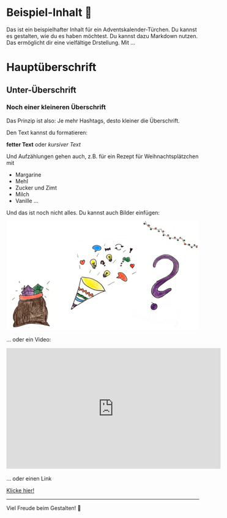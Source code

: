 # Beispiel-Inhalt 🎅

Das ist ein beispielhafter Inhalt für ein Adventskalender-Türchen. Du kannst es gestalten, wie du es haben möchtest. Du kannst dazu Markdown nutzen. Das ermöglicht dir eine vielfältige Drstellung. Mit ...

# Hauptüberschrift

## Unter-Überschrift

### Noch einer kleineren Überschrift

Das Prinzip ist also: Je mehr Hashtags, desto kleiner die Überschrift.

Den Text kannst du formatieren:

**fetter Text** oder *kursiver Text* 

Und Aufzählungen gehen auch, z.B. für ein Rezept für Weihnachtsplätzchen mit 
* Margarine
* Mehl
* Zucker und Zimt
* Milch
* Vanille ...

Und das ist noch nicht alles. Du kannst auch Bilder einfügen:

![Kritzelbild](bilder/kritzelbild.jpg)

... oder ein Video:

<iframe width="560" height="315" src="https://www.youtube.com/embed/QQeiiWgErK8" frameborder="0" allowfullscreen></iframe>

... oder einen Link

[Klicke hier!](https://ebildungslabor.de)

---

Viel Freude beim Gestalten! 🎄
